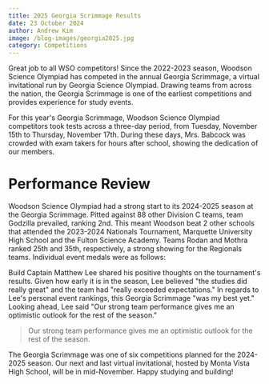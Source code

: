 ```yaml
---
title: 2025 Georgia Scrimmage Results
date: 23 October 2024
author: Andrew Kim
image: /blog-images/georgia2025.jpg
category: Competitions
---
```


Great job to all WSO competitors! Since the 2022-2023 season, Woodson Science Olympiad has competed in the annual Georgia Scrimmage, a virtual invitational run by Georgia Science Olympiad. Drawing teams from across the nation, the Georgia Scrimmage is one of the earliest competitions and provides experience for study events.

For this year's Georgia Scrimmage, Woodson Science Olympiad competitors took tests across a three-day period, from Tuesday, November 15th to Thursday, November 17th. During these days, Mrs. Babcock was crowded with exam takers for hours after school, showing the dedication of our members.

# Performance Review
Woodson Science Olympiad had a strong start to its 2024-2025 season at the Georgia Scrimmage. Pitted against 88 other Division C teams, team Godzilla prevailed, ranking 2nd. This meant Woodson beat 2 other schools that attended the 2023-2024 Nationals Tournament, Marquette University High School and the Fulton Science Academy. Teams Rodan and Mothra ranked 25th and 35th, respectively, a strong showing for the Regionals teams. Individual event medals were as follows:

Build Captain Matthew Lee shared his positive thoughts on the tournament's results. Given how early it is in the season, Lee believed "the studies did really great" and the team had "really exceeded expectations." In regards to Lee's personal event rankings, this Georgia Scrimmage "was my best yet." Looking ahead, Lee said "Our strong team performance gives me an optimistic outlook for the rest of the season."

> Our strong team performance gives me an optimistic outlook for the rest of the season.

The Georgia Scrimmage was one of six competitions planned for the 2024-2025 season. Our next and last virtual invitational, hosted by Monta Vista High School, will be in mid-November. Happy studying and building!

